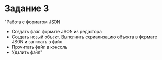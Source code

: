 # Задание 3
"Работа с форматом JSON
- Создать файл формате JSON из редактора
- Создать новый объект. Выполнить сериализацию объекта в формате JSON и записать в файл.
- Прочитать файл в консоль
- Удалить файл"
